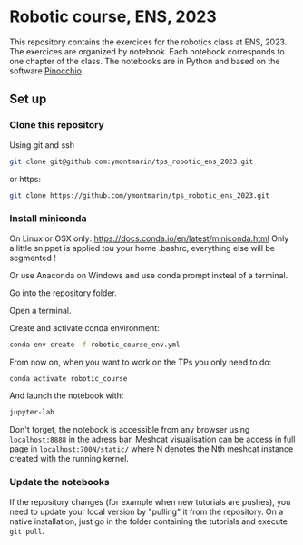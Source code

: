 # Robotic course, ENS, 2023

This repository contains the exercices for the robotics class at ENS, 2023.
The exercices are organized by notebook. Each notebook corresponds to one chapter of the class.
The notebooks are in Python and based on the software [Pinocchio](https://github.com/stack-of-tasks/pinocchio).

## Set up
### Clone this repository
Using git and ssh
```bash
git clone git@github.com:ymontmarin/tps_robotic_ens_2023.git
```
or https:
```bash
git clone https://github.com/ymontmarin/tps_robotic_ens_2023.git
```

### Install miniconda
On Linux or OSX only: https://docs.conda.io/en/latest/miniconda.html
Only a little snippet is applied tou your home .bashrc, everything else will be segmented !

Or use Anaconda on Windows and use conda prompt insteal of a terminal.

Go into the repository folder.

Open a terminal.

Create and activate conda environment:
```bash
conda env create -f robotic_course_env.yml
```
From now on, when you want to work on the TPs you only need to do:
```bash
conda activate robotic_course
```
And launch the notebook with:
```bash
jupyter-lab
```
Don't forget, the notebook is accessible from any browser using `localhost:8888` in the adress bar.
Meshcat visualisation can be access in full page in `localhost:700N/static/` where N denotes the Nth meshcat instance created with the running kernel.


### Update the notebooks

If the repository changes (for example when new tutorials are pushes), you need to update your local
version by "pulling" it from the repository.
On a native installation, just go in the folder containing the tutorials and execute ```git pull```.
